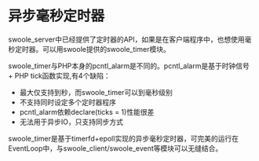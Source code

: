# 异步毫秒定时器

swoole_server中已经提供了定时器的API，如果是在客户端程序中，也想使用毫秒定时器。可以用swoole提供的swoole_timer模块。

swoole_timer与PHP本身的pcntl_alarm是不同的。pcntl_alarm是基于时钟信号 + PHP tick函数实现,有4个缺陷：

* 最大仅支持到秒，而swoole_timer可以到毫秒级别
* 不支持同时设定多个定时器程序
* pcntl_alarm依赖declare(ticks = 1)性能很差
* 无法用于异步IO，只支持同步方式

swoole_timer是基于timerfd+epoll实现的异步毫秒定时器，可完美的运行在EventLoop中，与swoole_client/swoole_event等模块可以无缝结合。

